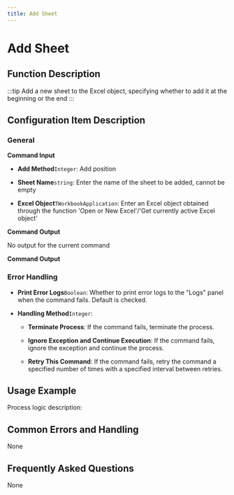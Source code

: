```yaml
---
title: Add Sheet
---
```


# Add Sheet

## Function Description

:::tip 
Add a new sheet to the Excel object, specifying whether to add it at the beginning or the end
:::

## Configuration Item Description

### General

**Command Input**

- **Add Method**`Integer`: Add position

- **Sheet Name**`string`: Enter the name of the sheet to be added, cannot be empty

- **Excel Object**`TWorkbookApplication`: Enter an Excel object obtained through the function 'Open or New Excel'/'Get currently active Excel object'


**Command Output**

No output for the current command


**Command Output**

### Error Handling

- **Print Error Logs**`Boolean`: Whether to print error logs to the "Logs" panel when the command fails. Default is checked. 

- **Handling Method**`Integer`:

    - **Terminate Process**: If the command fails, terminate the process.

    - **Ignore Exception and Continue Execution**: If the command fails, ignore the exception and continue the process.

    - **Retry This Command**: If the command fails, retry the command a specified number of times with a specified interval between retries.

## Usage Example

Process logic description:

## Common Errors and Handling

None

## Frequently Asked Questions

None

